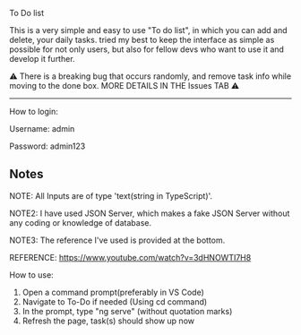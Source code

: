To Do list

This is a very simple and easy to use "To do list", in which you can add and delete, your daily tasks.
tried my best to keep the interface as simple as possible for not only users, but also for fellow devs who want to use it and develop it further.

⚠️ There is a breaking bug that occurs randomly, and remove task info while moving to the done box. MORE DETAILS IN THE Issues TAB ⚠️

-------------------------------
How to login:

Username: admin

Password: admin123

Notes
-------------------------------

NOTE: All Inputs are of type 'text(string in TypeScript)'.

NOTE2: I have used JSON Server, which makes a fake JSON Server without any coding or knowledge of database.

NOTE3: The reference I've used is provided at the bottom.

REFERENCE: https://www.youtube.com/watch?v=3dHNOWTI7H8

How to use: 
1. Open a command prompt(preferably in VS Code)
2. Navigate to To-Do if needed (Using cd command)
3. In the prompt, type "ng serve" (without quotation marks)
5. Refresh the page, task(s) should show up now
